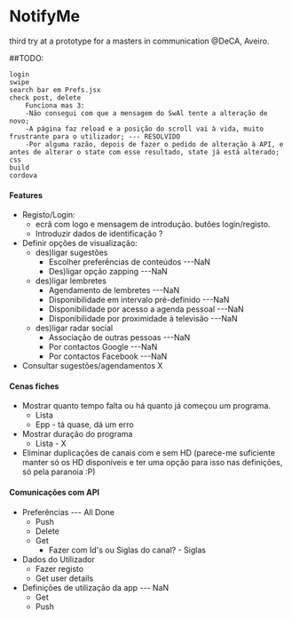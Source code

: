 ﻿# NotifyMe
third try at a prototype for a masters in communication @DeCA, Aveiro.

##TODO:

    login
    swipe
    search bar em Prefs.jsx
    check post, delete
        Funciona mas 3:
        -Não consegui com que a mensagem do SwAl tente a alteração de novo;
        -A página faz reload e a posição do scroll vai à vida, muito frustrante para o utilizador; --- RESOLVIDO
        -Por alguma razão, depois de fazer o pedido de alteração à API, e antes de alterar o state com esse resultado, state já está alterado;
    css
    build
    cordova

#### Features
* Registo/Login:
    * ecrã com logo e mensagem de introdução. butões login/registo.
    *    Introduzir dados de identificação ?
*    Definir opções de visualização:
     *   des)ligar sugestões
         *   Escolher preferências de conteúdos     ---NaN
         *   Des)ligar opção zapping     ---NaN
     *   des)ligar lembretes
         *   Agendamento de lembretes     ---NaN
         *   Disponibilidade em intervalo pré-definido     ---NaN
         *   Disponibilidade por acesso a agenda pessoal     ---NaN
         *   Disponibilidade por proximidade à televisão     ---NaN
     *   des)ligar radar social
         *   Associação de outras pessoas ---NaN
         *   Por contactos Google       ---NaN
         *   Por contactos Facebook     ---NaN
* Consultar sugestões/agendamentos X

#### Cenas fiches
* Mostrar quanto tempo falta ou há quanto já começou um programa.
    * Lista
    * Epp - tá quase, dá um erro
* Mostrar duração do programa
    * Lista - X
* Eliminar duplicações de canais com e sem HD
(parece-me suficiente manter só os HD disponíveis e ter uma opção para isso nas definições, só pela paranoia :P)
    
#### Comunicações com API
* Preferências      ---     All Done     
    * Push
    * Delete
    * Get
        * Fazer com Id's ou Siglas do canal? - Siglas
* Dados do Utilizador
    * Fazer registo
    * Get user details
* Definições de utilização da app       ---     NaN
    * Get
    * Push